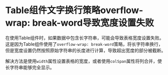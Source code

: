 # Table组件文字换行策略overflow-wrap: break-word导致宽度设置失败

在使用Table组件时，如果数据中包含长字符串，可能会导致表格宽度设置失败。这是因为Table组件使用了`overflow-wrap: break-word`策略，将长字符串换行，但是宽度设置仍然按照原始字符串的长度进行计算，导致超出宽度的部分被截断。

解决方法是使用`width`属性设置表格的宽度，或者使用`colSpan`属性将列合并，使长字符串能够完全显示。
